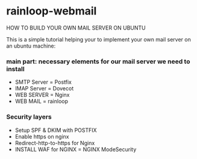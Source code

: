 # rainloop-webmail
HOW TO BUILD YOUR OWN MAIL SERVER ON UBUNTU

This is a simple tutorial helping your to implement your own mail server on an ubuntu machine:

### main part: necessary elements for our mail server we need to install
- SMTP Server = Postfix
- IMAP Server = Dovecot
- WEB SERVER = Nginx
- WEB MAIL = rainloop

### Security layers
- Setup SPF & DKIM with POSTFIX
- Enable https on nginx
- Redirect-http-to-https for Nginx
- INSTALL WAF for NGINX = NGINX ModeSecurity

